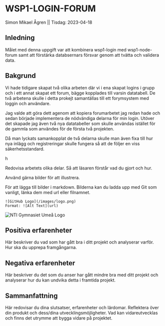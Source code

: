 # WSP1-LOGIN-FORUM

Simon Mikael Ågren || Tisdag: 2023-04-18 

## Inledning

Målet med denna uppgift var att kombinera wsp1-login med wsp1-node-forum samt att förstärka databsernars försvar genom att tvätta och validera data.

## Bakgrund

Vi hade tidigare skapat två olika arbeten där vi i ena skapat logins i grupp och i ett annat skapat ett forum, bägge kopplades till varsin datatabell. De två arbetena skulle i detta prokejt samantällas till ett forymsystem med loggin och användare.

Jag valde att göra dett agenom att kopiera forumarbetet jag redan hade och sedan började implementera de nödvändiga delarna för min login. Utöver det skapade jag även två nya datatabeller som skulle användas istället för de gammla som användes för de första två projekten.

Då man lyckats samankopplat de två delarna skulle man även fixa till hur nya inlägg och registreringar skulle fungera så att de följer en viss säkerhetsstandard. 

h

Redovisa arbetets olika delar. Så att läsaren förstår vad du gjort och hur.

Använd gärna bilder för att illustrera.

För att lägga till bilder i markdown. Bilderna kan du ladda upp med Git som vanligt, länka dem med url eller filnamnet.

```
![GitHub Logo](/images/logo.png)
Format: ![Alt Text](url)
```

![NTI Gymnasiet Umeå Logo](https://raw.githubusercontent.com/jensnti/Webbprojekt/master/mallar/nti_logo_white_umea.svg)

## Positiva erfarenheter

Här beskriver du vad som har gått bra i ditt projekt och analyserar varför. Hur ska du upprepa framgångarna.

## Negativa erfarenheter

Här beskriver du det som du anser har gått mindre bra med ditt projekt och analyserar hur du kan undvika detta i framtida projekt.

## Sammanfattning

Här redovisar du dina slutsatser, erfarenheter och lärdomar. Reflektera över din produkt och dess/dina utvecklingsmöjligheter.
Vad kan vidareutvecklas och finns det utrymme att bygga vidare på projektet.